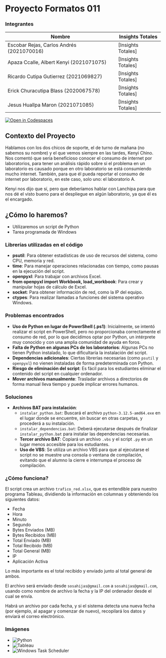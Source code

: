 # Proyecto Formatos 011

### Integrantes

| Nombre                             | Insights Totales |
|------------------------------------|-------------------|
| Escobar Rejas, Carlos Andrés (2021070016) | [Insights Totales] |
| Apaza Ccalle, Albert Kenyi (2021071075)  | [Insights Totales] |
| Ricardo Cutipa Gutierrez (2021069827)    | [Insights Totales] |
| Erick Churacutipa Blass (2020067578)     | [Insights Totales] |
| Jesus Huallpa Maron (2021071085)         | [Insights Totales] |

[![Open in Codespaces](https://classroom.github.com/assets/launch-codespace-2972f46106e565e64193e422d61a12cf1da4916b45550586e14ef0a7c637dd04.svg)](https://classroom.github.com/open-in-codespaces?assignment_repo_id=15560310)

## Contexto del Proyecto

Hablamos con los dos chicos de soporte, el de turno de mañana (no sabemos su nombre) y el que vemos siempre en las tardes, Kenyi Chino. Nos comentó que sería beneficioso conocer el consumo de internet por laboratorios, para tener un análisis rápido sobre si el problema en un laboratorio es causado porque en otro laboratorio se está consumiendo mucho internet. También, para que él pueda reportar el consumo de internet por laboratorio, en este caso, solo uno: el laboratorio A.

Kenyi nos dijo que sí, pero que deberíamos hablar con Lanchipa para que nos dé el visto bueno para el despliegue en algún laboratorio, ya que él es el encargado.

## ¿Cómo lo haremos?

* Utilizaremos un script de Python 
* Tarea programada de Windows

### Librerías utilizadas en el código

- **psutil**: Para obtener estadísticas de uso de recursos del sistema, como CPU, memoria y red.
- **time**: Para manejar operaciones relacionadas con tiempo, como pausas en la ejecución del script.
- **openpyxl**: Para trabajar con archivos Excel.
- **from openpyxl import Workbook, load_workbook**: Para crear y manipular hojas de cálculo de Excel.
- **socket**: Para obtener información de red, como la IP del equipo.
- **ctypes**: Para realizar llamadas a funciones del sistema operativo Windows.

### Problemas encontrados

- **Uso de Python en lugar de PowerShell (.ps1)**: Inicialmente, se intentó realizar el script en PowerShell, pero no proporcionaba correctamente el consumo de red, por lo que decidimos optar por Python, un intérprete muy conocido y con una amplia comunidad de ayuda en foros.
- **Falta de Python en algunas PCs de los laboratorios**: Algunas PCs no tienen Python instalado, lo que dificultaría la instalación del script.
- **Dependencias adicionales**: Ciertas librerías necesarias (como `psutil` y `openpyxl`) no vienen instaladas de forma predeterminada con Python.
- **Riesgo de eliminación del script**: Es fácil para los estudiantes eliminar el contenido del script en cualquier ordenador.
- **Mover archivos manualmente**: Trasladar archivos a directorios de forma manual lleva tiempo y puede implicar errores humanos.

### Soluciones

- **Archivos BAT para instalación**:
  - `instalar_python.bat`: Buscará el archivo `python-3.12.5-amd64.exe` en el lugar donde se encuentre, sin buscar en otras carpetas, y procederá a su instalación.
  - `instalar_dependencias.bat`: Deberá ejecutarse después de finalizar `instalar_python.bat` para instalar las dependencias necesarias.
  - **Tercer archivo BAT**: Copiará un archivo `.vbs` y el script `.py` en un lugar menos accesible para los estudiantes.
  - **Uso de VBS**: Se utiliza un archivo VBS para que al ejecutarse el script no se muestre una consola o ventana de compilación, evitando que el alumno la cierre e interrumpa el proceso de compilación.

### ¿Cómo funciona?

El script crea un archivo `trafico_red.xlsx`, que es entendible para nuestro programa Tableau, dividiendo la información en columnas y obteniendo los siguientes datos:

- Fecha
- Hora
- Minuto
- Segundo
- Bytes Enviados (MB)
- Bytes Recibidos (MB)
- Total Enviado (MB)
- Total Recibido (MB)
- Total General (MB)
- IP
- Aplicación Activa

Lo más importante es el total recibido y enviado junto al total general de ambos.

El archivo será enviado desde `sosahijas@gmail.com` a `sosahijas@gmail.com`, usando como nombre de archivo la fecha y la IP del ordenador desde el cual se envía.

Habrá un archivo por cada fecha, y si el sistema detecta una nueva fecha (por ejemplo, al apagar y comenzar de nuevo), recopilará los datos y enviará el correo electrónico.

### Imágenes

- ![Python](https://upload.wikimedia.org/wikipedia/commons/c/c3/Python_logo_2020.svg)
- ![Tableau](https://upload.wikimedia.org/wikipedia/commons/thumb/e/ec/Tableau_Software_logo.svg/1200px-Tableau_Software_logo.svg.png)
- ![Windows Task Scheduler](https://docs.microsoft.com/en-us/windows-server/administration/images/schedule-tasks.png)

